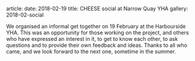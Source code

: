 article:
date: 2018-02-19
title: CHEESE social at Narrow Quay YHA
gallery: 2018-02-social

We organised an informal get together on 19 February at the Harbourside YHA.
This was an opportunity for those working on the project, and others who have
expressed an interest in it, to get to know each other, to ask questions and to
provide their own feedback and ideas. Thanks to all who came, and we look
forward to the next one, sometime in the summer.

